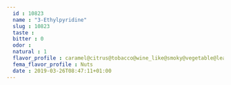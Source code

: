 ```yaml
---
  id : 10823
  name : "3-Ethylpyridine"
  slug : 10823
  taste : 
  bitter : 0
  odor : 
  natural : 1
  flavor_profile : caramel@citrus@tobacco@wine_like@smoky@vegetable@leather@oakmoss@fatty@floral@musty@woody@earthy@fruity@peanut@herbaceous@nutty@meaty@spicy@green
  fema_flavor_profile : Nuts
  date : 2019-03-26T08:47:11+01:00
---
```



